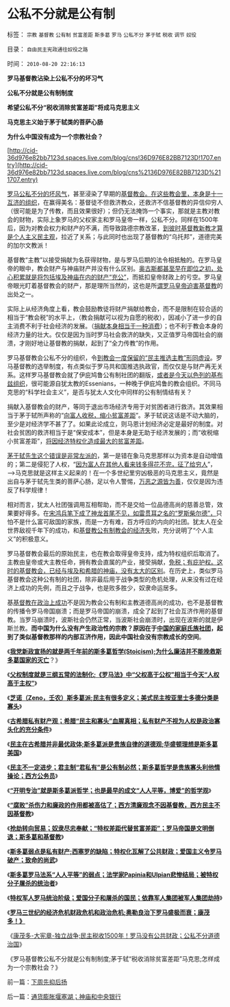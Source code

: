 # 公私不分就是公有制

标签： `宗教` `基督教` `公有制` `贫富差距` `斯多葛` `罗马` `公私不分` `茅于轼` `税收` `调节` `奴役` 

目录： `自由民主宪政通往奴役之路`

时间： `2010-08-20 22:16:13`

**罗马基督教沾染上公私不分的坏习气**

**公私不分就是公有制制度**

**希望公私不分“税收消除贫富差距”将成马克思主义**

**马克思主义始于茅于轼类的菩萨心肠**

**为什么中国没有成为一个宗教社会？**

[http://cid-36d976e82bb7123d.spaces.live.com/blog/cns!36D976E82BB7123D!1707.entry](http://cid-36d976e82bb7123d.spaces.live.com/blog/cns%2136D976E82BB7123D%211707.entry)

[罗马公私不分的坏风气](../../../2010/8/20/公私不分!税收民主化1500年弯路！.md)，甚至浸染了早期的[基督教会。在这些教会里，本身是十一互济的组织](../../../2010/5/21/基督教个人主义价值观简史.md)，在赢得美名：基督徒不但救济教众，还救济不信基督教的异信仰穷人（很可能是为了传教，而且效果很好）；但仍无法掩饰一个事实，那就是主教对教会的财物，实际上象罗马的父权家主和罗马皇帝一样，公私不分。同样在1500年后，因为对教会权力和财产的不满，而导致路德宗教改革，[到彼时基督教新教才算是个人主义民主观](../../../2010/5/21/基督教个人主义价值观简史.md)，拉近了关系；与此同时也出现了基督教的“乌托邦”，道德完美的加尔文教派！

基督教“主教”以接受捐献为名获得财物，是与罗马后期的法令相抵触的。在罗马皇帝的眼中，教会财产与神庙财产并没有什么区别。[奥古斯都甚至早在即位之初，处心积累就是将包括埃及神庙在内的财产“充公”](../../../2010/5/8/神庙构成了法老时代经济生活中事实上的采邑.md)，而抵扣皇帝财政上的亏空。罗马皇帝眼光盯着基督教会的财产，那是理所当然的，这也是所[谓罗马皇帝迫害基督教](../../../2010/8/4/罗马皇帝对基督教的几次“迫害”是实在法冲突.md)的出处之一。

实际上从经济角度上看，教会鼓励教徒将财产捐献给教会，而不是限制在较合适的相当于“教会税”的水平上，（教会捐献可以视为自愿的税收），因减小了进一步的自主消费不利于社会经济的发展。（[捐献本身相当于一种消费](../../../2009/10/29/低人权和低治权的等效性，慈善的消费性质.md)）；也不利于教会本身的经济力量的壮大。仅仅是因为当时罗马社会救济的缺失，又正值罗马帝国社会的崩溃，才刚好地让基督教的捐献，起到了“全力传教”的作用。

罗马基督教会公私不分的组织，令[到教会一度保留的“民主推选主教”形同虚设](../../../2010/3/16/基督教并非民主必要前提，也无必然关系.md)。罗马基督教的选举制度，有点类似于罗马共和国推选执政官，而仅仅是与财产再无关系。这样罗马基督教会就了伊庇鸠鲁公有制社团的翻版，[或者是今天以色列的基布兹组织](../../../2009/6/25/社会主义生产实践和马恩主义的社会军事化色彩.md)，很可能源自犹太教的Essenians，一种晚于伊庇鸠鲁的教会组织。不同马克思的“科学社会主义”，是否与犹太人文化中同样的公有制情结有关？

捐献入基督教会的财产，等同于退出市场经济专用于对贫困者进行救济。其效果相当于茅于轼所声称的“[向富人收税，缩小贫富差距](../../../2007/10/26/不要要平均主义作为加税的理由.md)”。茅于轼说这话是不动大脑的，至少是对经济学不甚了了。如果此论成立，则马恩计划经济必定是最好的制度。对社会贫困的救济相当于是“保安成本”，但是本身是无助于经济发展的；而“收税缩小贫富差距”，[将因经济特权化造成最大的贫富差距](../../../2009/8/28/贫富差距核心矛盾是特权等级文化.md)。

[茅于轼先生这个错误是非常左派的](../../../2009/11/15/民主“主义”乌托邦和北欧社会主义.md)，第一是错在象马克思那样以为资本是自动增值的；第二是侵犯了人权，“[因为富人在其他人看来钱多得花不完，征了给穷人](../../../2009/8/27/富人不需要保护，特权才需要保护.md)”，——>马克思就是这样主义起来的！在一个多世纪里穷凶极恶的马克思主义，竟然是出自与茅于轼先生类的菩萨心肠，足以令人警惕，[万恶之源皆为善](../../../2009/5/5/万恶之源皆为善.md)，仅仅是因为违反了科学规律！

相对而言，犹太人社团强调用互相帮助，而不是交给一位品德高尚的慈善总管，效果要好得多。在[宋鸿兵笔下成了神龙首尾不见，如雷贯耳之名的“罗斯柴尔德”，](../../../2009/6/11/疑险从无！恐惧可以杀人.md)只怕不是什么富可敌国的家族，而是一方有难，百方呼应的内向的社团。犹太人在全世界敌视千年下的成功，和[基督教公有制教会的经济失](../../../2010/8/7/伊庇鸠鲁近似以色列基布兹公有制是其衰落原因.md)败，充分说明了“个人主义”的积极意义。

罗马基督教会最后的原始民主，也在教会取得皇帝支持，成为特权组织后取消了。主教由皇帝或大主教任命，拥有教会直属的产业，接受捐献，[免税；有庇护权。这时的基督教会，已经与埃及和希腊的神庙，没有太大的区别](http://darthvad.blog.163.com/blog/static/53399470201062982522267/)。在历史上，类似罗马基督教会这种公有制的社团，除非最后用于战争类型的危机处理，从来没有过在经济上成功的先例，而且之于战争，也是败多胜少，奴隶命运居多。

基[基督教在政治上成功](../../../2010/8/4/基督教为神化皇帝而成罗马国教.md)不是因为教会公有制和主教道德高尚的成功，也不是基督教的传播令罗马帝国崩溃；而是罗马帝国的崩溃，成全了起到了社会互济作用的基督教。当罗马崩溃时，波斯社会仍然正常，当波斯社会崩溃时，出现在波斯的就是伊斯兰教。**而中国为什么没有产生政治性的宗教？原因在于[中国的家庭氏族社团](../../../2010/8/5/西方古代公有制文化缺乏家庭元素.md)，起到了类似基督教那样的内部互济作用，因此中国社会没有宗教成长的空间**。

《[**我党新政宣扬的就是两千年前的斯多葛哲学(Stoicism);为什么廉洁并不能挽救斯多葛国家的灭亡**](../../../2010/8/8/廉政救国论者请了解两千年前的斯多葛哲学(Stoicism).md)？》

《[**父权制度就是三纲五常的法制化;《罗马法》中“父权高于公权”相当于今天“人权高于主权”**](../../../2010/8/8/罗马父权制度就是三纲五常的法制化.md)》

《[**芝诺（Zeno，壬农）斯多葛派;民主有很多定义；美式民主按亚里士多德分类是寡头**](../../../2010/8/16/美式民主属“寡头民主”；芝诺的斯多葛派.md)》

《[**古希腊私有财产观；希腊“民主和寡头”血腥真相；私有财产不视为人权是政治寡头化的充分条件**](../../../2010/8/17/私有财产是古希腊大帽子.md)》

《[**民主在古希腊并非最优政体;斯多葛派是贵族自律的道德观;华盛顿理想是斯多葛美国**](../../../2010/8/17/华盛顿理想是斯多葛美国;民主在古希腊并非最优政体.md)》

《[**民主不一定进步；君主制“君私有”是公有制必然；斯多葛哲学是贵族寡头利他情操论；西方公务员**](../../../2010/8/17/民主未必进步;；“君权私有”是公有制的必然.md)》

《[**“开明专治”就是斯多葛派哲学；也是最早的成文“人人平等，博爱”的哲学观**](../../../2010/8/18/罗马斯多葛皇帝们是孔儒难以想象的清廉奉公.md)》

《[**“腐败”杀伤力和廉政的作用都被高估了；西方清廉观念不因基督教，西方民主不因基督教**](../../../2010/8/18/腐败和廉政的影响都被高估了；斯多葛没能拯救罗马.md)》

《[**抢劫转向贸易；奴隶尽忠奉献；“特权差距代替贫富差距”；罗马帝国是文明倒退；斯多葛和基督教**](../../../2010/8/19/抢劫转贸易；斯多葛廉洁“特权代替贫富差距”.md)》

《[**斯多葛弱点是私有财产;西塞罗的缺陷；特权化瓦解了公共财政；爱国主义令罗马破产；致命的尚武**](../../../2010/8/19/斯多葛伦理弱点，和西塞罗的私有财产.md)》

《[**斯多葛罗马法系“人人平等”的弱点；法学家Papinia和Ulpian悲惨结局；被特权分子屠杀的统治者**](../../../2010/8/19/首倡人人生而平等的罗马法学家的悲惨结局.md)》

《[**特权军人罗马统治阶级；爱国分子和屠杀的国民；依靠军人集团被军人集团劫持**](../../../2010/8/20/罗马帝国屠杀国民的爱国军人集团.md)》

《[**罗马三世纪的经济危机财政危机和政治危机;奥勒良治下罗马盛极而衰；康茂多！》**](../../../2010/8/20/财政危机！康茂多错了！死了！成了昏君了！.md)

《[康茂多-大宪章-独立战争;民主税收1500年！罗马没有公共财政；公私不分道德治国](../../../2010/8/20/公私不分!税收民主化1500年弯路！.md)》

《罗马基督教公私不分就是公有制制度;茅于轼“税收消除贫富差距”马克思;怎样成为一个宗教社会？》



前一篇：[下周先抑后扬](../../../2010/8/20/下周先抑后扬.md)

后一篇：[通货膨胀堰塞湖；神庙和中央银行](../../../2010/8/20/通货膨胀堰塞湖；神庙和中央银行.md)
